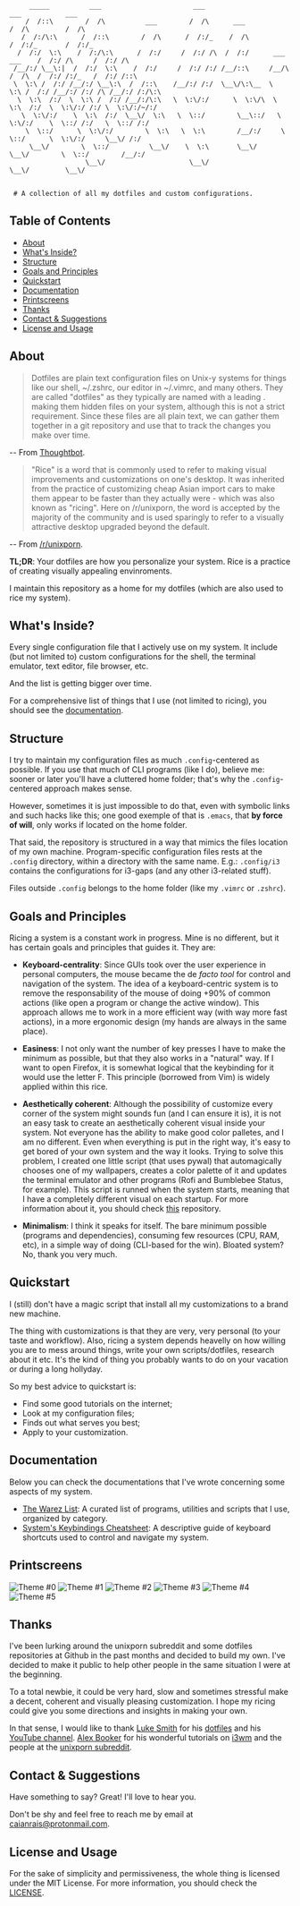 ```
     _____          ___                       ___                                   ___           ___
    /  /::\        /  /\          ___        /  /\      ___                        /  /\         /  /\
   /  /:/\:\      /  /::\        /  /\      /  /:/_    /  /\                      /  /:/_       /  /:/_
  /  /:/  \:\    /  /:/\:\      /  /:/     /  /:/ /\  /  /:/      ___     ___    /  /:/ /\     /  /:/ /\
 /__/:/ \__\:|  /  /:/  \:\    /  /:/     /  /:/ /:/ /__/::\     /__/\   /  /\  /  /:/ /:/_   /  /:/ /::\
 \  \:\ /  /:/ /__/:/ \__\:\  /  /::\    /__/:/ /:/  \__\/\:\__  \  \:\ /  /:/ /__/:/ /:/ /\ /__/:/ /:/\:\
  \  \:\  /:/  \  \:\ /  /:/ /__/:/\:\   \  \:\/:/      \  \:\/\  \  \:\  /:/  \  \:\/:/ /:/ \  \:\/:/~/:/
   \  \:\/:/    \  \:\  /:/  \__\/  \:\   \  \::/        \__\::/   \  \:\/:/    \  \::/ /:/   \  \::/ /:/
    \  \::/      \  \:\/:/        \  \:\   \  \:\        /__/:/     \  \::/      \  \:\/:/     \__\/ /:/
     \__\/        \  \::/          \__\/    \  \:\       \__\/       \__\/        \  \::/        /__/:/
                   \__\/                     \__\/                                 \__\/         \__\/


 # A collection of all my dotfiles and custom configurations.

```


## Table of Contents

 - [About](#about)
 - [What's Inside?](#whats-inside)
 - [Structure](#structure)
 - [Goals and Principles](#goals-and-principles)
 - [Quickstart](#quickstart)
 - [Documentation](#documentation)
 - [Printscreens](#printscreens)
 - [Thanks](#thanks)
 - [Contact & Suggestions](#contact--suggestions)
 - [License and Usage](#license-and-usage)


## About

 > Dotfiles are plain text configuration files on Unix-y systems for things like
 > our shell, ~/.zshrc, our editor in ~/.vimrc, and many others. They are called
 > "dotfiles" as they typically are named with a leading . making them hidden
 > files on your system, although this is not a strict requirement.
 > Since these files are all plain text, we can gather them together in a git
 > repository and use that to track the changes you make over time.

 -- From [Thoughtbot](https://thoughtbot.com/upcase/videos/intro-to-dotfiles).

 > "Rice" is a word that is commonly used to refer to making visual improvements
 > and customizations on one's desktop. It was inherited from the practice of
 > customizing cheap Asian import cars to make them appear to be faster than they
 > actually were - which was also known as "ricing". Here on /r/unixporn, the
 > word is accepted by the majority of the community and is used sparingly to
 > refer to a visually attractive desktop upgraded beyond the default.

 -- From [/r/unixporn](https://www.reddit.com/r/unixporn/wiki/themeing/dictionary).

 __TL;DR__: Your dotfiles are how you personalize your system. Rice is a practice
 of creating visually appealing envinroments.

 I maintain this repository as a home for my dotfiles (which are also used to
 rice my system).


## What's Inside?

 Every single configuration file that I actively use on my system.
 It include (but not limited to) custom configurations for the shell, the
 terminal emulator, text editor, file browser, etc.

 And the list is getting bigger over time.

 For a comprehensive list of things that I use (not limited to ricing),
 you should see the [documentation](#documentation).


## Structure

 I try to maintain my configuration files as much `.config`-centered as possible.
 If you use that much of CLI programs (like I do), believe me: sooner or later
 you'll have a cluttered home folder; that's why the `.config`-centered approach
 makes sense.

 However, sometimes it is just impossible to do that, even with symbolic
 links and such hacks like this; one good exemple of that is `.emacs`, that __by
 force of will__, only works if located on the home folder.

 That said, the repository is structured in a way that mimics the files location
 of my own machine. Program-specific configuration files rests at the `.config`
 directory, within a directory with the same name. E.g.: `.config/i3` contains
 the configurations for i3-gaps (and any other i3-related stuff).

 Files outside `.config` belongs to the home folder (like my `.vimrc` or `.zshrc`).


## Goals and Principles

 Ricing a system is a constant work in progress. Mine is no different, but it
 has certain goals and principles that guides it. They are:

 * __Keyboard-centrality__: Since GUIs took over the user experience in personal
  computers, the mouse became the de _facto tool_ for control and navigation of
  the system. The idea of a keyboard-centric system is to remove the responsability
  of the mouse of doing +90% of common actions (like open a program or change the
  active window). This approach allows me to work in a more efficient way (with
  way more fast actions), in a more ergonomic design (my hands are always in the
  same place).

 * __Easiness__: I not only want the number of key presses I have to make the
   minimum as possible, but that they also works in a "natural" way. If I want to
   open Firefox, it is somewhat logical that the keybinding for it would use the
   letter F. This principle (borrowed from Vim) is widely applied within this rice.

 * __Aesthetically coherent__: Although the possibility of customize every corner
   of the system might sounds fun (and I can ensure it is), it is not an easy task
   to create an aesthetically coherent visual inside your system. Not everyone has
   the ability to make good color palletes, and I am no different. Even when
   everything is put in the right way, it's easy to get bored of your own system
   and the way it looks. Trying to solve this problem, I created one little script
   (that uses pywal) that automagically chooses one of my wallpapers, creates a
   color palette of it and updates the terminal emulator and other programs (Rofi
   and Bumblebee Status, for example). This script is runned when the system
   starts, meaning that I have a completely different visual on each startup.
   For more information about it, you should check [this](https://github.com/caianrais/rwal)
   repository.

 * __Minimalism__: I think it speaks for itself. The bare minimum possible
   (programs and dependencies), consuming few resources (CPU, RAM, etc), in a
   simple way of doing (CLI-based for the win). Bloated system? No, thank you
   very much.


## Quickstart

 I (still) don't have a magic script that install all my customizations to a brand
 new machine.

 The thing with customizations is that they are very, very personal (to your taste
 and workflow). Also, ricing a system depends heavelly on how willing you are to
 mess around things, write your own scripts/dotfiles, research about it etc. It's
 the kind of thing you probably wants to do on your vacation or during a long
 hollyday.

 So my best advice to quickstart is:

   * Find some good tutorials on the internet;
   * Look at my configuration files;
   * Finds out what serves you best;
   * Apply to your customization.


## Documentation

 Below you can check the documentations that I've wrote concerning some aspects
 of my system.

   *  [The Warez List](docs/warezlist.md): A curated list of programs, utilities and
      scripts that I use, organized by category.
   *  [System's Keybindings Cheatsheet](docs/keybindings-cheatsheet.md): A
      descriptive guide of keyboard shortcuts used to control and navigate my system.

## Printscreens

 ![Theme #0](docs/img/0.png)
 ![Theme #1](docs/img/1.png)
 ![Theme #2](docs/img/2.png)
 ![Theme #3](docs/img/3.png)
 ![Theme #4](docs/img/4.png)
 ![Theme #5](docs/img/5.png)


## Thanks

 I've been lurking around the unixporn subreddit and some dotfiles repositories
 at Github in the past months and decided to build my own. I've decided to make
 it public to help other people in the same situation I were at the beginning.

 To a total newbie, it could be very hard, slow and sometimes stressful make a
 decent, coherent and visually pleasing customization. I hope my ricing could
 give you some directions and insights in making your own.

 In that sense, I would like to thank [Luke Smith](https://github.com/lukesmithxyz)
 for his [dotfiles](https://github.com/LukeSmithxyz/voidrice) and his
 [YouTube channel](https://www.youtube.com/channel/UC2eYFnH61tmytImy1mTYvhA).
 [Alex Booker](https://github.com/bookercodes) for his wonderful tutorials on
 [i3wm](https://www.youtube.com/playlist?list=PL5ze0DjYv5DbCv9vNEzFmP6sU7ZmkGzcf)
 and the people at the [unixporn subreddit](https://www.reddit.com/r/unixporn/).


## Contact & Suggestions

 Have something to say? Great! I'll love to hear you.

 Don't be shy and feel free to reach me by email at
 [caianrais@protonmail.com](mailto:caianrais@protonmail.com).


## License and Usage

 For the sake of simplicity and permissiveness, the whole thing is licensed
 under the MIT License. For more information, you should check the
 [LICENSE](LICENSE).
